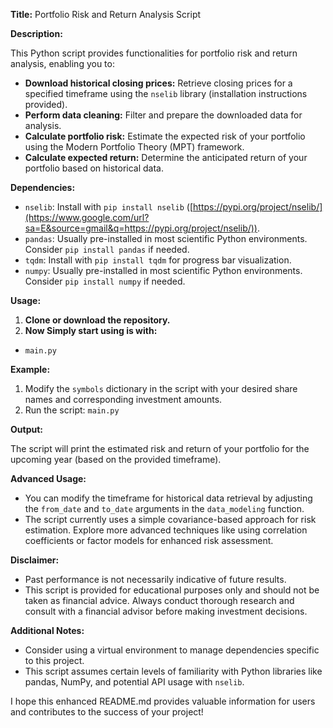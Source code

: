 **Title:** Portfolio Risk and Return Analysis Script

**Description:**

This Python script provides functionalities for portfolio risk and return analysis, enabling you to:

  - **Download historical closing prices:** Retrieve closing prices for a specified timeframe using the `nselib` library (installation instructions provided).
  - **Perform data cleaning:** Filter and prepare the downloaded data for analysis.
  - **Calculate portfolio risk:** Estimate the expected risk of your portfolio using the Modern Portfolio Theory (MPT) framework.
  - **Calculate expected return:** Determine the anticipated return of your portfolio based on historical data.

**Dependencies:**

  - `nselib`: Install with `pip install nselib` ([https://pypi.org/project/nselib/](https://www.google.com/url?sa=E&source=gmail&q=https://pypi.org/project/nselib/)).
  - `pandas`: Usually pre-installed in most scientific Python environments. Consider `pip install pandas` if needed.
  - `tqdm`: Install with `pip install tqdm` for progress bar visualization.
  - `numpy`: Usually pre-installed in most scientific Python environments. Consider `pip install numpy` if needed.

**Usage:**

1.  **Clone or download the repository.**
2.  **Now Simply start using is with:**
   - `main.py`

**Example:**

1.  Modify the `symbols` dictionary in the script with your desired share names and corresponding investment amounts.
2.  Run the script: `main.py`

**Output:**

The script will print the estimated risk and return of your portfolio for the upcoming year (based on the provided timeframe).

**Advanced Usage:**

  - You can modify the timeframe for historical data retrieval by adjusting the `from_date` and `to_date` arguments in the `data_modeling` function.
  - The script currently uses a simple covariance-based approach for risk estimation. Explore more advanced techniques like using correlation coefficients or factor models for enhanced risk assessment.

**Disclaimer:**

  - Past performance is not necessarily indicative of future results.
  - This script is provided for educational purposes only and should not be taken as financial advice. Always conduct thorough research and consult with a financial advisor before making investment decisions.

**Additional Notes:**

  - Consider using a virtual environment to manage dependencies specific to this project.
  - This script assumes certain levels of familiarity with Python libraries like pandas, NumPy, and potential API usage with `nselib`.

I hope this enhanced README.md provides valuable information for users and contributes to the success of your project\!
